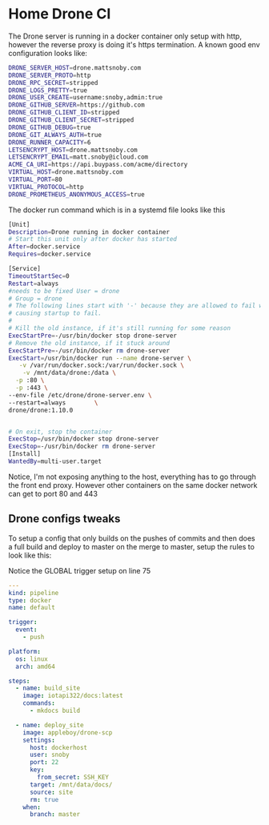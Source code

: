 # Home Drone CI 
The Drone server  is running in a docker container only setup with http, however the reverse proxy is doing it's https termination.  A known good env configuration looks like:

```bash
DRONE_SERVER_HOST=drone.mattsnoby.com
DRONE_SERVER_PROTO=http
DRONE_RPC_SECRET=stripped
DRONE_LOGS_PRETTY=true
DRONE_USER_CREATE=username:snoby,admin:true
DRONE_GITHUB_SERVER=https://github.com
DRONE_GITHUB_CLIENT_ID=stripped
DRONE_GITHUB_CLIENT_SECRET=stripped
DRONE_GITHUB_DEBUG=true
DRONE_GIT_ALWAYS_AUTH=true
DRONE_RUNNER_CAPACITY=6
LETSENCRYPT_HOST=drone.mattsnoby.com
LETSENCRYPT_EMAIL=matt.snoby@icloud.com
ACME_CA_URI=https://api.buypass.com/acme/directory
VIRTUAL_HOST=drone.mattsnoby.com
VIRTUAL_PORT=80
VIRTUAL_PROTOCOL=http
DRONE_PROMETHEUS_ANONYMOUS_ACCESS=true
```

The docker run command which is in a systemd file looks like this
```bash
[Unit]
Description=Drone running in docker container
# Start this unit only after docker has started
After=docker.service
Requires=docker.service

[Service]
TimeoutStartSec=0
Restart=always
#needs to be fixed User = drone
# Group = drone
# The following lines start with '-' because they are allowed to fail without
# causing startup to fail.
#
# Kill the old instance, if it's still running for some reason
ExecStartPre=-/usr/bin/docker stop drone-server
# Remove the old instance, if it stuck around
ExecStartPre=-/usr/bin/docker rm drone-server
ExecStart=/usr/bin/docker run --name drone-server \
   -v /var/run/docker.sock:/var/run/docker.sock \
    -v /mnt/data/drone:/data \
  -p :80 \
  -p :443 \
--env-file /etc/drone/drone-server.env \
--restart=always        \
drone/drone:1.10.0


# On exit, stop the container
ExecStop=/usr/bin/docker stop drone-server
ExecStop=-/usr/bin/docker rm drone-server
[Install]
WantedBy=multi-user.target
```

Notice, I'm not exposing anything to the host, everything has to go through the front end proxy.  However other containers on the same docker network can get to port 80 and 443

## Drone configs tweaks
To setup a config that only builds on the  pushes of commits and then  does a full build and deploy to master on the merge to master,  setup the rules to look like this:

 Notice the GLOBAL trigger setup on line 75

```yaml
---
kind: pipeline
type: docker
name: default

trigger:
  event:
    - push

platform:
  os: linux
  arch: amd64

steps:
  - name: build_site
    image: iotapi322/docs:latest
    commands:
      - mkdocs build

  - name: deploy_site
    image: appleboy/drone-scp
    settings:
      host: dockerhost
      user: snoby
      port: 22
      key:
        from_secret: SSH_KEY
      target: /mnt/data/docs/
      source: site
      rm: true
    when:
      branch: master
```